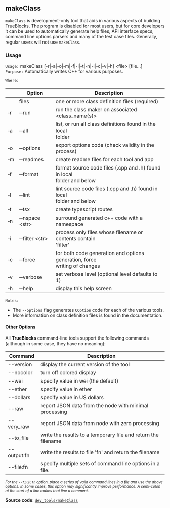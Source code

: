 ## makeClass

`makeClass` is development-only tool that aids in various aspects of building TrueBlocks. The program is disabled for most users, but for core developers it can be used to automatically generate help files, API interface specs, command line options parsers and many of the test case files. Generally, regular users will not use `makeClass`.

### Usage

`Usage:`    makeClass [-r|-a|-o|-m|-f|-l|-t|-n|-i|-c|-v|-h] &lt;file&gt; [file...]  
`Purpose:`  Automatically writes C++ for various purposes.

`Where:`

|          | Option                           | Description                                                                   |
| -------- | -------------------------------- | ----------------------------------------------------------------------------- |
|          | files                            | one or more class definition files (required)                                 |
| &#8208;r | &#8208;&#8208;run                | run the class maker on associated <class_name(s)>                             |
| &#8208;a | &#8208;&#8208;all                | list, or run all class definitions found in the local<br/>folder              |
| &#8208;o | &#8208;&#8208;options            | export options code (check validity in the process)                           |
| &#8208;m | &#8208;&#8208;readmes            | create readme files for each tool and app                                     |
| &#8208;f | &#8208;&#8208;format             | format source code files (.cpp and .h) found in local<br/>folder and below    |
| &#8208;l | &#8208;&#8208;lint               | lint source code files (.cpp and .h) found in local<br/>folder and below      |
| &#8208;t | &#8208;&#8208;tsx                | create typescript routes                                                      |
| &#8208;n | &#8208;&#8208;nspace &lt;str&gt; | surround generated c++ code with a namespace                                  |
| &#8208;i | &#8208;&#8208;filter &lt;str&gt; | process only files whose filename or contents contain<br/>'filter'            |
| &#8208;c | &#8208;&#8208;force              | for both code generation and options generation, force<br/>writing of changes |
| &#8208;v | &#8208;&#8208;verbose            | set verbose level (optional level defaults to 1)                              |
| &#8208;h | &#8208;&#8208;help               | display this help screen                                                      |

`Notes:`

- The `--options` flag generates `COption` code for each of the various tools.
- More information on class definition files is found in the documentation.

#### Other Options

All **TrueBlocks** command-line tools support the following commands (although in some case, they have no meaning):

| Command     | Description                                                   |
| ----------- | ------------------------------------------------------------- |
| --version   | display the current version of the tool                       |
| --nocolor   | turn off colored display                                      |
| --wei       | specify value in wei (the default)                            |
| --ether     | specify value in ether                                        |
| --dollars   | specify value in US dollars                                   |
| --raw       | report JSON data from the node with minimal processing        |
| --very_raw  | report JSON data from node with zero processing               |
| --to_file   | write the results to a temporary file and return the filename |
| --output:fn | write the results to file 'fn' and return the filename        |
| --file:fn   | specify multiple sets of command line options in a file.      |

<small>*For the `--file:fn` option, place a series of valid command lines in a file and use the above options. In some cases, this option may significantly improve performance. A semi-colon at the start of a line makes that line a comment.*</small>

**Source code**: [`dev_tools/makeClass`](https://github.com/TrueBlocks/trueblocks-core/tree/master/src/dev_tools/makeClass)

